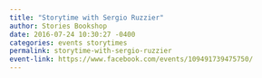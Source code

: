 ```yaml
---
title: "Storytime with Sergio Ruzzier"
author: Stories Bookshop
date: 2016-07-24 10:30:27 -0400
categories: events storytimes
permalink: storytime-with-sergio-ruzzier
event-link: https://www.facebook.com/events/109491739475750/
---
```


